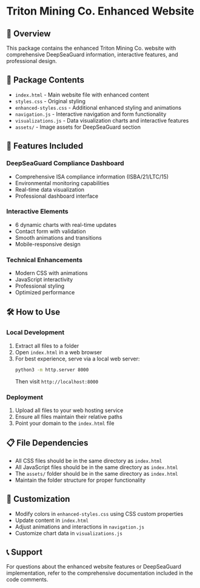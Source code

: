 # Triton Mining Co. Enhanced Website

## 🌊 Overview
This package contains the enhanced Triton Mining Co. website with comprehensive DeepSeaGuard information, interactive features, and professional design.

## 📁 Package Contents
- `index.html` - Main website file with enhanced content
- `styles.css` - Original styling
- `enhanced-styles.css` - Additional enhanced styling and animations
- `navigation.js` - Interactive navigation and form functionality
- `visualizations.js` - Data visualization charts and interactive features
- `assets/` - Image assets for DeepSeaGuard section

## 🚀 Features Included

### DeepSeaGuard Compliance Dashboard
- Comprehensive ISA compliance information (ISBA/21/LTC/15)
- Environmental monitoring capabilities
- Real-time data visualization
- Professional dashboard interface

### Interactive Elements
- 6 dynamic charts with real-time updates
- Contact form with validation
- Smooth animations and transitions
- Mobile-responsive design

### Technical Enhancements
- Modern CSS with animations
- JavaScript interactivity
- Professional styling
- Optimized performance

## 🛠️ How to Use

### Local Development
1. Extract all files to a folder
2. Open `index.html` in a web browser
3. For best experience, serve via a local web server:
   ```bash
   python3 -m http.server 8000
   ```
   Then visit `http://localhost:8000`

### Deployment
1. Upload all files to your web hosting service
2. Ensure all files maintain their relative paths
3. Point your domain to the `index.html` file

## 📋 File Dependencies
- All CSS files should be in the same directory as `index.html`
- All JavaScript files should be in the same directory as `index.html`
- The `assets/` folder should be in the same directory as `index.html`
- Maintain the folder structure for proper functionality

## 🎨 Customization
- Modify colors in `enhanced-styles.css` using CSS custom properties
- Update content in `index.html`
- Adjust animations and interactions in `navigation.js`
- Customize chart data in `visualizations.js`

## 📞 Support
For questions about the enhanced website features or DeepSeaGuard implementation, refer to the comprehensive documentation included in the code comments.

